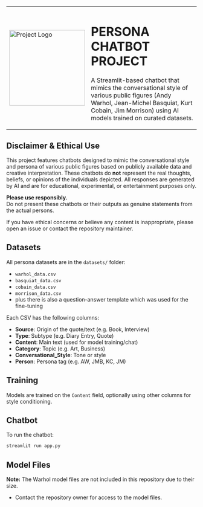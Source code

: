<table>
  <tr>
    <td>
      <img src="/User/bauerkitti/Desktop/Uni/GENAI/persona_chatbot/src/images/persona_chatbot_logo.png" alt="Project Logo" width="200"/>
    </td>
    <td>
      <h1>PERSONA CHATBOT PROJECT</h1>
      <p>A Streamlit-based chatbot that mimics the conversational style of various public figures (Andy Warhol, Jean-Michel Basquiat, Kurt Cobain, Jim Morrison) using AI models trained on curated datasets.</p>
    </td>
  </tr>
</table>

## Disclaimer & Ethical Use

This project features chatbots designed to mimic the conversational style and persona of various public figures based on publicly available data and creative interpretation. These chatbots do **not** represent the real thoughts, beliefs, or opinions of the individuals depicted. All responses are generated by AI and are for educational, experimental, or entertainment purposes only.

**Please use responsibly.**  
Do not present these chatbots or their outputs as genuine statements from the actual persons.

If you have ethical concerns or believe any content is inappropriate, please open an issue or contact the repository maintainer.

## Datasets

All persona datasets are in the `datasets/` folder:
- `warhol_data.csv`
- `basquiat_data.csv`
- `cobain_data.csv`
- `morrison_data.csv`
- plus there is also a question-answer template which was used for the fine-tuning

Each CSV has the following columns:
- **Source**: Origin of the quote/text (e.g. Book, Interview)
- **Type**: Subtype (e.g. Diary Entry, Quote)
- **Content**: Main text (used for model training/chat)
- **Category**: Topic (e.g. Art, Business)
- **Conversational_Style**: Tone or style
- **Person**: Persona tag (e.g. AW, JMB, KC, JM)

## Training

Models are trained on the `Content` field, optionally using other columns for style conditioning.

## Chatbot

To run the chatbot:

```sh
streamlit run app.py
```

## Model Files

**Note:** The Warhol model files are not included in this repository due to their size.
- Contact the repository owner for access to the model files.
